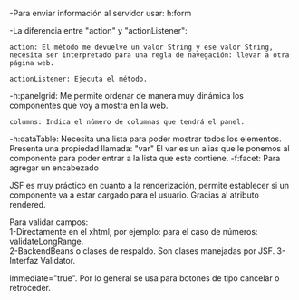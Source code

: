 -Para enviar información al servidor usar: h:form  

-La diferencia entre "action" y "actionListener":   

    action: El método me devuelve un valor String y ese valor String, necesita ser interpretado para una regla de navegación: llevar a otra página web.  

    actionListener: Ejecuta el método.  

-h:panelgrid: Me permite ordenar de manera muy dinámica los componentes que voy a mostra en la web.  

    columns: Indica el número de columnas que tendrá el panel.  

-h:dataTable: Necesita una lista para poder mostrar todos los elementos.
Presenta una propiedad llamada: "var" El var es un alias que le ponemos al componente para poder entrar a la lista que este contiene.
-f:facet: Para agregar un encabezado  

JSF es muy práctico en cuanto a la renderización, permite establecer si un componente va a estar cargado para el usuario. Gracias al atributo rendered.     

Para validar campos:  
1-Directamente en el xhtml, por ejemplo: para el caso de números: validateLongRange.  
2-BackendBeans o clases de respaldo. Son clases manejadas por JSF. 
3-Interfaz Validator. 

immediate="true". Por lo general se usa para botones de tipo cancelar o retroceder.